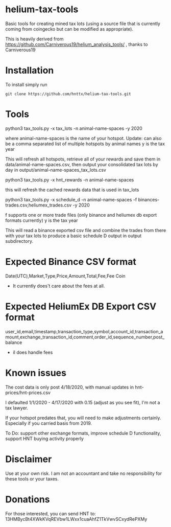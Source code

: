 # helium-tax-tools
Basic tools for creating mined tax lots (using a source file that is currently coming from coingecko but can be modified as appropriate).

This is heavily derived from https://github.com/Carniverous19/helium_analysis_tools/ , thanks to Carniverous19

# Installation
To install simply run

    git clone https://github.com/hnttx/helium-tax-tools.git


# Tools
python3 tax_tools.py -x tax_lots -n animal-name-spaces -y 2020

where animal-name-spaces is the name of your hotspot. Update: can also be a comma separated list of multiple hotspots by animal names
y is the tax year

This will refresh all hotspots, retrieve all of your rewards and save them in data/animal-name-spaces.csv, then output your consolidated tax lots by day in output/animal-name-spaces_tax_lots.csv


python3 tax_tools.py -x hnt_rewards -n animal-name-spaces

this will refresh the cached rewards data that is used in tax_lots


python3 tax_tools.py -x schedule_d -n animal-name-spaces -f binances-trades.csv,heliumex_trades.csv -y 2020

f supports one or more trade files (only binance and heliumex db export formats currently)
y is the tax year

This will read a binance exported csv file and combine the trades from there with your tax lots to produce a basic schedule D output in output subdirectory.


# Expected Binance CSV format

Date(UTC),Market,Type,Price,Amount,Total,Fee,Fee Coin
* It currently does't care about the fees at all.

# Expected HeliumEx DB Export CSV format
user_id,email,timestamp,transaction_type,symbol,account_id,transaction_amount,exchange_transaction_id,comment,order_id,sequence_number,post_balance
* iI does handle fees


# Known issues
The cost data is only post 4/18/2020, with manual updates in hnt-prices/hnt-prices.csv

I defaulted 1/1/2020 - 4/17/2020 with 0.15 (adjust as you see fit), I'm not a tax lawyer. 

If your hotspot predates that, you will need to make adjustments certainly. Especially if you carried basis from 2019.

To Do: support other exchange formats, improve schedule D functionality, support HNT buying activity properly

# Disclaimer
Use at your own risk. I am not an accountant and take no responsibility for these tools or your taxes.

# Donations
For those interested, you can send HNT to: 13HMBycBt4XWkKVqREVbw1LWxx1cuaAhfZ1TkVwvSCxydRePXMy
